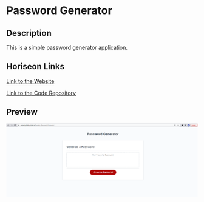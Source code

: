 # Password Generator  

## Description

This is a simple password generator application. 

## Horiseon Links

[Link to the Website](https://dexterlgriffith.github.io/Random-Password-Generator/)

[Link to the Code Repository](https://github.com/DexterLGriffith/Random-Password-Generator)

## Preview
![PWgeneratorImage](/ProjectImages/pwGenImage.png)